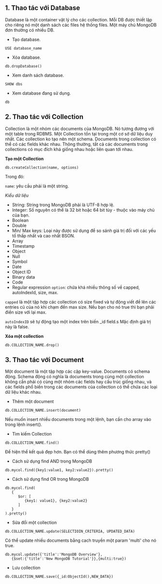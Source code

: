 ## 1. Thao tác với Database

Database là một container vật lý cho các collection. Mỗi DB được thiết lập cho riêng nó một danh sách các files hệ thống files. Một máy chủ MongoDB đơn thường có nhiều DB.

- Tạo database.

```
USE database_name
```

- Xóa database.

```
db.dropDatabase()
```

- Xem danh sách database. 

```
SHOW dbs
```

- Xem database đang sử dụng. 

```
db
```

## 2. Thao tác với Collection

Collection là một nhóm các documents của MongoDB. Nó tương đương với một table trong RDBMS. Một Collection tồn tại trong một cơ sở dữ liệu duy nhất. Các collection ko tạo nên một schema. Documents trong collection có thể có các fields khác nhau. Thông thường, tất cả các documents trong collections có mục đích khá giống nhau hoặc liên quan tới nhau.

**Tạo một Collection**

```
db.createCollection(name, options)
```

Trong đó: 

`name`: yêu cầu phải là một string.

*Kiểu dữ liệu*
  - String: String trong MongoDB phải là UTF-8 hợp lệ.
  - Integer: Số nguyên có thể là 32 bit hoặc 64 bit tùy   - thuộc vào máy chủ của bạn.
  - Boolean
  - Double
  - Min/ Max keys: Loại này được sử dụng để so sánh giá trị đối với các yếu tố thấp nhất và cao nhất BSON.
  - Array
  - Timestamp
  - Object
  - Null
  - Symbol
  - Date
  - Object ID
  - Binary data
  - Code
  - Regular expression
`option`: chứa khá nhiều thông số về capped, autoIndexId, size, max. 

`capped` là một tập hợp các collection có size fixed và tự động viết đề lên các entries cũ của nó khi chạm đến max size. Nếu bạn cho nó true thì bạn phải điền size với lại max. 

`autoIndexID` sẽ tự động tạo một index trên biến _id field.s Mặc định giá trị này là false.

**Xóa một collection**

```
db.COLLECTION_NAME.drop()
```

## 3. Thao tác với Document

Một document là một tập hợp các cặp key-value. Documents có schema động. Schema động có nghĩa là documents trong cùng một collection không cần phải có cùng một nhóm các fields hay cấu trúc giống nhau, và các fields phổ biến trong các documents của collection có thể chứa các loại dữ liệu khác nhau.

- Thêm một document

```
db.COLLECTION_NAME.insert(document)
```

Nếu muốn insert nhiều documents trong một lệnh, bạn cần cho array vào trong lệnh insert().

- Tìm kiếm Collection

```
db.COLLECTION_NAME.find()
```
Để hiện thể kết quả đẹp hơn. Bạn có thể dùng thêm phương thức pretty()

- Cách sử dụng find AND trong MongoDB

```
db.mycol.find({key1:value1, key2:value2}).pretty()
```

- Cách sử dụng find OR trong MongoDB

```
db.mycol.find(
   {
      $or: [
         {key1: value1}, {key2:value2}
      ]
   }
).pretty()
```

- Sửa đổi một collection

```
db.COLLECTION_NAME.update(SELECTIOIN_CRITERIA, UPDATED_DATA)
```

Có thể update nhiều documents bằng cach truyền một param 'multi' cho nó true.

```
db.mycol.update({'title':'MongoDB Overview'},
   {$set:{'title':'New MongoDB Tutorial'}},{multi:true})
```

- Lưu collection

```
db.COLLECTION_NAME.save({_id:ObjectId(),NEW_DATA})
```

